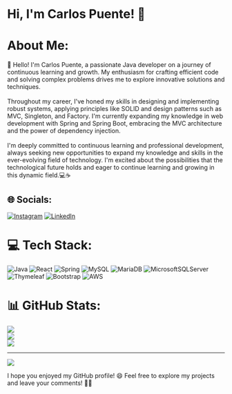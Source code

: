# Hi, I'm Carlos Puente! 👋

#  About Me:
👋 Hello! I'm Carlos Puente, a passionate Java developer on a journey of continuous learning and growth. My enthusiasm for crafting efficient code and solving complex problems drives me to explore innovative solutions and techniques.<br><br>Throughout my career, I've honed my skills in designing and implementing robust systems, applying principles like SOLID and design patterns such as MVC, Singleton, and Factory. I'm currently expanding my knowledge in web development with Spring and Spring Boot, embracing the MVC architecture and the power of dependency injection.<br><br>I'm deeply committed to continuous learning and professional development, always seeking new opportunities to expand my knowledge and skills in the ever-evolving field of technology. I'm excited about the possibilities that the technological future holds and eager to continue learning and growing in this dynamic field.💻☕️


## 🌐 Socials:
[![Instagram](https://img.shields.io/badge/Instagram-%23E4405F.svg?logo=Instagram&logoColor=white)](https://www.instagram.com/cpuent_23/) [![LinkedIn](https://img.shields.io/badge/LinkedIn-%230077B5.svg?logo=linkedin&logoColor=white)](https://www.linkedin.com/in/carlospuente23)

# 💻 Tech Stack:
![Java](https://img.shields.io/badge/java-%23ED8B00.svg?style=for-the-badge&logo=openjdk&logoColor=white) ![React](https://img.shields.io/badge/react-%2320232a.svg?style=for-the-badge&logo=react&logoColor=%2361DAFB) ![Spring](https://img.shields.io/badge/spring-%236DB33F.svg?style=for-the-badge&logo=spring&logoColor=white) ![MySQL](https://img.shields.io/badge/mysql-%2300000f.svg?style=for-the-badge&logo=mysql&logoColor=white) ![MariaDB](https://img.shields.io/badge/MariaDB-003545?style=for-the-badge&logo=mariadb&logoColor=white) ![MicrosoftSQLServer](https://img.shields.io/badge/Microsoft%20SQL%20Server-CC2927?style=for-the-badge&logo=microsoft%20sql%20server&logoColor=white) ![Thymeleaf](https://img.shields.io/badge/Thymeleaf-%23005C0F.svg?style=for-the-badge&logo=Thymeleaf&logoColor=white) ![Bootstrap](https://img.shields.io/badge/bootstrap-%238511FA.svg?style=for-the-badge&logo=bootstrap&logoColor=white) ![AWS](https://img.shields.io/badge/AWS-%23FF9900.svg?style=for-the-badge&logo=amazon-aws&logoColor=white)
# 📊 GitHub Stats:
![](https://github-readme-stats.vercel.app/api?username=CarlosPuent&theme=dark&hide_border=false&include_all_commits=false&count_private=false)<br/>
![](https://github-readme-streak-stats.herokuapp.com/?user=CarlosPuent&theme=dark&hide_border=false)<br/>
![](https://github-readme-stats.vercel.app/api/top-langs/?username=CarlosPuent&theme=dark&hide_border=false&include_all_commits=false&count_private=false&layout=compact)

---
[![](https://visitcount.itsvg.in/api?id=CarlosPuent&icon=0&color=0)](https://visitcount.itsvg.in)

<!-- Proudly created with GPRM ( https://gprm.itsvg.in ) -->

I hope you enjoyed my GitHub profile! 😄 Feel free to explore my projects and leave your comments! 🚀✨


